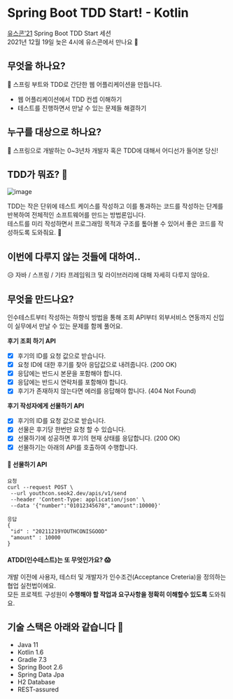 # Spring Boot TDD Start! - Kotlin

[유스콘'21](https://frost-witch-afb.notion.site/YOUTHCON-21-365e94c3df3443e5b1322520a8b1a2ef) Spring Boot TDD Start 세션  
2021년 12월 19일 늦은 4시에 유스콘에서 만나요 🙌

## 무엇을 하나요?
🚀 스프링 부트와 TDD로  간단한 웹 어플리케이션을 만듭니다.
- 웹 어플리케이션에서 TDD 컨셉 이해하기
- 테스트를 진행하면서 만날 수 있는 문제들 해결하기

## 누구를 대상으로 하나요?
👶 스프링으로 개발하는 0~3년차 개발자 혹은 TDD에 대해서 어디선가 들어본 당신!

## TDD가 뭐죠? 🤔

![image](https://user-images.githubusercontent.com/34270397/145977256-c2499c5f-ca8d-4fb9-b64e-6d07cfd9824e.png)

TDD는 작은 단위에 테스트 케이스를 작성하고 이를 통과하는 코드를 작성하는 단계를 반복하여 전체적인 소프트웨어를 만드는 방법론입니다.  
테스트를 미리 작성하면서 프로그래밍 목적과 구조를 톺아볼 수 있어서 좋은 코드를 작성하도록 도와줘요. 🥰


## 이번에 다루지 않는 것들에 대하여..
😥 자바 / 스프링 / 기타 프레임워크 및 라이브러리에 대해 자세히 다루지 않아요.

## 무엇을 만드나요?
인수테스트부터 작성하는 하향식 방법을 통해 조회 API부터 외부서비스 연동까지 신입이 실무에서 만날 수 있는 문제를 함께 풀어요.

**후기 조회 하기 API**
- [x] 후기의 ID를 요청 값으로 받습니다.
- [x] 요청 ID에 대한 후기를 찾아 응답값으로 내려줍니다. (200 OK)
- [x] 응답에는 반드시 본문을 포함해야 합니다.
- [x] 응답에는 반드시 연락처를 포함해야 합니다.
- [x] 후기가 존재하지 않는다면 에러를 응답해야 합니다. (404 Not Found)

**후기 작성자에게 선물하기 API**
- [x] 후기의 ID를 요청 값으로 받습니다.
- [x] 선물은 후기당 한번만 요청 할 수 있습니다.
- [x] 선물하기에 성공하면 후기의 현재 상태를 응답합니다. (200 OK)
- [x] 선물하기는 아래의 API를 호출하여 수행합니다.

#### 🎁 선물하기 API
 ```
요청
 curl --request POST \
  --url youthcon.seok2.dev/apis/v1/send
  --header 'Content-Type: application/json' \
  --data '{"number":"01012345678","amount":10000}'
 ```


 ```
 응답
{
  "id" : "20211219YOUTHCONISGOOD"
  "amount" : 10000
}
```

#### ATDD(인수테스트)는 또 무엇인가요? :scream:
개발 이전에 사용자, 테스터 및 개발자가 인수조건(Acceptance Creteria)을 정의하는 협업 실천법이에요.  
모든 프로젝트 구성원이 **수행해야 할 작업과 요구사항을 정확히 이해할수 있도록** 도와줘요.


## 기술 스택은 아래와 같습니다 📝
- Java 11
- Kotlin 1.6
- Gradle 7.3
- Spring Boot 2.6
- Spring Data Jpa
- H2 Database
- REST-assured
